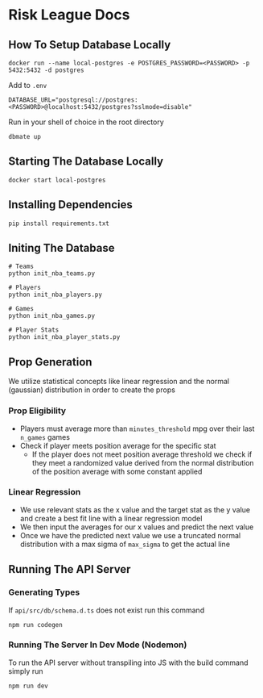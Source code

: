 # Risk League Docs

## How To Setup Database Locally
```
docker run --name local-postgres -e POSTGRES_PASSWORD=<PASSWORD> -p 5432:5432 -d postgres
```

Add to `.env`
```
DATABASE_URL="postgresql://postgres:<PASSWORD>@localhost:5432/postgres?sslmode=disable"
```

Run in your shell of choice in the root directory
```
dbmate up
```

## Starting The Database Locally
```
docker start local-postgres
```

## Installing Dependencies
```
pip install requirements.txt
```

## Initing The Database

```
# Teams
python init_nba_teams.py

# Players
python init_nba_players.py

# Games
python init_nba_games.py

# Player Stats
python init_nba_player_stats.py
```

## Prop Generation
We utilize statistical concepts like linear regression and the normal (gaussian) distribution in order to create the props

### Prop Eligibility
  - Players must average more than `minutes_threshold` mpg over their last `n_games` games
  - Check if player meets position average for the specific stat
    - If the player does not meet position average threshold we check if they meet a randomized value derived from the normal distribution of the position average with some constant applied

### Linear Regression
  - We use relevant stats as the x value and the target stat as the y value and create a best fit line with a linear regression model
  - We then input the averages for our x values and predict the next value
  - Once we have the predicted next value we use a truncated normal distribution with a max sigma of `max_sigma` to get the actual line

## Running The API Server

### Generating Types
If `api/src/db/schema.d.ts` does not exist run this command
```
npm run codegen
```

### Running The Server In Dev Mode (Nodemon)
To run the API server without transpiling into JS with the build command simply run
```
npm run dev
```
